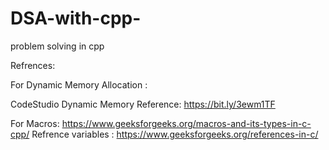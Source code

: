 # DSA-with-cpp-
problem solving in cpp 

Refrences:

For Dynamic Memory Allocation :
 
CodeStudio Dynamic Memory Reference: https://bit.ly/3ewm1TF

For Macros: https://www.geeksforgeeks.org/macros-and-its-types-in-c-cpp/
Refrence variables : https://www.geeksforgeeks.org/references-in-c/
